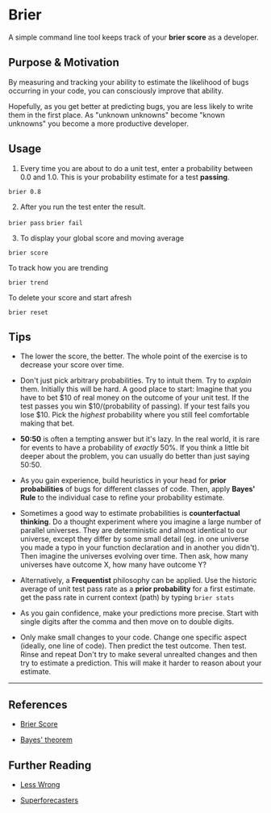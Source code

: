 # Brier

A simple command line tool keeps track of your **brier score** as a developer.

## Purpose & Motivation

By measuring and tracking your ability to estimate the likelihood of bugs occurring in your code, you can
consciously improve that ability.

Hopefully, as you get better at predicting bugs, you are less likely to write them in the first place. As "unknown unknowns" become "known unknowns" you  become a more productive developer.

## Usage

1. Every time you are about to do a unit test, enter a probability between 0.0 and 1.0. This is your probability estimate for a test **passing**.

`brier 0.8`

2. After you run the test enter the result.

`brier pass`
`brier fail`

3. To display your global score and moving average

`brier score`

To track how you are trending

`brier trend`

To delete your score and start afresh

`brier reset`


## Tips

* The lower the score, the better. The whole point of the exercise is to decrease your score over time.

* Don't just pick arbitrary probabilities. Try to intuit them. Try to *explain* them. Initially this will be hard. A good place to start: Imagine that you have to bet $10 of real money on the outcome of your unit test. If the test passes you win $10/(probability of passing). If your test fails you lose $10. Pick the *highest* probability where you still feel comfortable making that bet.  

* **50:50** is often a tempting answer but it's lazy. In the real world, it is rare for events to have a probability of *exactly* 50%. If you think a little bit deeper about the problem, you can usually do better than just saying 50:50.

* As you gain experience, build heuristics in your head for **prior probabilities** of bugs for different classes of code. Then, apply **Bayes' Rule** to the individual case to refine your probability estimate.

* Sometimes a good way to estimate probabilities is **counterfactual thinking**. Do a thought experiment where you imagine a large number of parallel universes. They are deterministic and almost identical to our universe, except they differ by some small detail (eg. in one universe you made a typo in your function declaration and in another you didn't). Then imagine the universes evolving over time. Then ask, how many universes have outcome X, how many have outcome Y?

* Alternatively, a **Frequentist** philosophy can be applied. Use the historic average of unit test pass rate as a **prior probability** for a first estimate. get the pass rate in current context (path) by typing `brier stats` 

* As you gain confidence, make your predictions more precise. Start with single digits after the comma and then move on to double digits.

* Only make small changes to your code. Change one specific aspect (ideally, one line of code). Then predict the test outcome. Then test. Rinse and repeat Don't try to make several unrealted changes and then try to estimate a prediction. This will make it harder to reason about your estimate. 
---

## References

* [Brier Score](https://en.wikipedia.org/wiki/Brier_score)

* [Bayes' theorem](https://en.wikipedia.org/wiki/Bayes%27_theorem)

## Further Reading

* [Less Wrong](https://www.lesswrong.com/)

* [Superforecasters](https://www.google.com/search?q=ISBN:0771070543)
